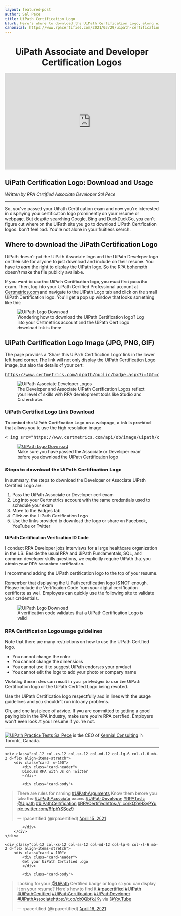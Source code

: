 ```yaml
---
layout: featured-post
author: Sal Pece
title: UiPath Certification Logo
blurb: Here's where to download the UiPath Certification Logo, along with the rules for usage and advice on how and when to include the UiPath Logo in your resume.   
canonical: https://www.rpacertified.com/2021/03/29/uipath-certification-logo.html
---
```

<h1 style="text-align: center"> UiPath Associate and Developer Certification Logos</h1>

<div class="embed-responsive embed-responsive-16by9">
<iframe src="https://www.youtube.com/embed/g_ogfSnKxQ0" allow="accelerometer; autoplay; clipboard-write; encrypted-media; gyroscope; picture-in-picture" allowfullscreen="" width="560" height="315" frameborder="0"></iframe>
</div>

## UiPath Certification Logo: Download and Usage
_Written by RPA Certified Associate Developer Sal Pece_
<hr/>


So, you've passed your UiPath Certification exam and now you're interested in displaying your certification logo prominently on your resume or webpage. But despite searching Google, Bing and DuckDuckGo, you can't figure out where on the UiPath site you go to download UiPath Certification logos. Don't feel bad. You're not alone in your fruitless search.

## Where to download the UiPath Certification Logo

UiPath doesn't put the UiPath Associate logo and the UiPath Developer logo on their site for anyone to just download and include on their resume. You have to _earn_ the right to display the UiPath logo. So the RPA bohemoth doesn't make the file publicly available.

If you want to use the UiPath Certification logo, you must first pass the exam. Then, log into your UiPath Certified Professional account at <a href="https://www.certmetrics.com/uipath/candidate/badge_list.aspx">Certmetrics.com</a> and navigate to the UiPath Logo tab and click on the small UiPath Certification logo. You'll get a pop up window that looks something like this:

<figure class="figure">
  <img src="https://www.rpacertified.com/assets/uipath-certification-logo-download.gif" alt="UiPath Logo Download" class="img-fluid mx-auto d-block img-thumbnail rounded ">
  <figcaption class="figure-caption">Wondering how to download the UiPath Certification logo? Log into your Certmetrics account and the UiPath Cert Logo download link is there.</figcaption>
</figure>

## UiPath Certification Logo Image (JPG, PNG, GIF)

The page provides a 'Share this UiPath Certification Logo' link in the lower left hand corner. The link will not only display the UiPath Certification Logo image, but also the details of your cert:

<pre>
<a href="https://www.certmetrics.com/uipath/public/badge.aspx?i=1&t=c&d=2020-09-05&ci=UIP00133983">https://www.certmetrics.com/uipath/public/badge.aspx?i=1&t=c&d=2020-09-05&ci=UIP00133983</a>
</pre>

<figure class="figure">
  <img src="https://www.rpacertified.com/assets/uipath-associate-developer-certification-roadmap.jpg" alt="UiPath Associate Developer Logos" class="img-fluid mx-auto d-block img-thumbnail rounded ">
  <figcaption class="figure-caption">The Developer and Associate UiPath Certification Logos reflect your level of skills with RPA development tools like Studio and Orchestrator.</figcaption>
</figure>

### UiPath Certified Logo Link Download

To embed the UiPath Certification Logo on a webpage, a link is provided that allows you to use the high resolution image 

<pre>
&lt; img src="https://www.certmetrics.com/api/ob/image/uipath/c/1/1.png" &gt;
</pre>

<figure class="figure">
  <a href="https://www.certmetrics.com/uipath/public/badge.aspx?i=1&t=c&d=2020-09-05&ci=UIP00133983">
  <img src="https://www.rpacertified.com/assets/uipath-certified-logo.png" alt="UiPath Logo Download" class="img-fluid mx-auto d-block img-thumbnail rounded ">
  </a>
  <figcaption class="figure-caption">Make sure you have passed the Associate or Developer exam before you download the UiPath Certification logo</figcaption>
</figure>

### Steps to download the UiPath Certification Logo

In summary, the steps to download the Developer or Associate UiPath Certified Logo are:

1. Pass the UiPath Associate or Developer cert exam
2. Log into your Certmetrics account with the same credentials used to schedule your exam
3. Move to the Badges tab
4. Click on the UiPath Certification Logo
5. Use the links provided to download the logo or share on Facebook, YouTube or Twitter

#### UiPath Certification Verification ID Code

I conduct RPA Developer jobs interviews for a large healthcare organization in the US. Beside the usual RPA and UiPath Fundamentals, SQL, and common developer skills questions, we explicitly require UiPath that you obtain your RPA Associate certification. 

I recommend adding the UiPath certification logo to the top of your resume.

Remember that displaying the UiPath certification logo IS NOT enough. Please include the Verification Code from your digital certification certificate as well.  Employers can quickly use the following site to validate your credentials.

<figure class="figure">
  <img src="https://www.rpacertified.com/assets/uipath-cert-verification-code.gif" alt="UiPath Logo Download" class="img-fluid mx-auto d-block img-thumbnail rounded ">
  <figcaption class="figure-caption">A verification code validates that a UiPath Certification Logo is valid</figcaption>
</figure>


### RPA Certification Logo usage guidelines

Note that there are many restrictions on how to use the UiPath Certified logo.

* You cannot change the color
* You cannot change the dimensions
* You cannot use it to suggest UiPath endorses your product
* You cannot edit the logo to add your photo or company name

Violating these rules can result in your privledges to use the UiPath Certification logo or the UiPath Certified Logo being revoked.

Use the UiPath Certification logo respectfully and in lines with the usage guidelines and you shouldn't run into any problems.

Oh, and one last piece of advice. If you are committed to getting a good paying job in the RPA industry, make sure you’re RPA certified. Employers won't even look at your resume if you're not.

<hr/>
<div class="row">
<a href="https://www.rpacertified.com/study-guide-uipath.html">
<img src="https://www.rpacertified.com/assets/sal-pece.jpg" class="rounded img-thumbnail" alt="UiPath Practice Tests">
</a>
<a href="https://www.linkedin.com/in/karan-adapala/">Sal Pece</a> is the CEO of <a href="https://xennialconsulting.com/">Xennial Consulting</a> in Toronto, Canada.
</div>
<hr/>

<div class="row">
	
    <div class="col-12 col-xs-12 col-sm-12 col-md-12 col-lg-6 col-xl-6 mb-2 d-flex align-items-stretch">
        <div class="card  w-100">
            <div class="card-header">
            Discuss RPA with Us on Twitter
            </div>

            <div class="card-body">
<!-- **************************** -->       


<blockquote class="twitter-tweet"><p lang="en" dir="ltr">There are rules for naming <a href="https://twitter.com/hashtag/UiPathArguments?src=hash&amp;ref_src=twsrc%5Etfw">#UiPathArguments</a> Know them before you take the <a href="https://twitter.com/hashtag/UiPathAssociate?src=hash&amp;ref_src=twsrc%5Etfw">#UiPathAssociate</a> exams.<a href="https://twitter.com/hashtag/UiPathDeveloper?src=hash&amp;ref_src=twsrc%5Etfw">#UiPathDeveloper</a> <a href="https://twitter.com/hashtag/RPATools?src=hash&amp;ref_src=twsrc%5Etfw">#RPATools</a> <a href="https://twitter.com/UiPath?ref_src=twsrc%5Etfw">@Uipath</a> <a href="https://twitter.com/hashtag/UiPathCertification?src=hash&amp;ref_src=twsrc%5Etfw">#UiPathCertification</a> <a href="https://twitter.com/hashtag/RPACertified?src=hash&amp;ref_src=twsrc%5Etfw">#RPACertified</a><a href="https://t.co/kQ2eH3yPYu">https://t.co/kQ2eH3yPYu</a> <a href="https://t.co/6fpbYSSoz9">pic.twitter.com/6fpbYSSoz9</a></p>&mdash; rpacertified (@rpacertified) <a href="https://twitter.com/rpacertified/status/1382702509962240008?ref_src=twsrc%5Etfw">April 15, 2021</a></blockquote> <script async src="https://platform.twitter.com/widgets.js" charset="utf-8"></script> 



<!-- **************************** -->   
            
            
            </div>
        </div>
    </div>
	
	<div class="col-12 col-xs-12 col-sm-12 col-md-12 col-lg-6 col-xl-6 mb-2 d-flex align-items-stretch">
        <div class="card w-100">
            <div class="card-header">
            Get your UiPath Certified Logo
            </div>

            <div class="card-body">
<blockquote class="twitter-tweet"><p lang="en" dir="ltr">Looking for your <a href="https://twitter.com/UiPath?ref_src=twsrc%5Etfw">@UiPath</a> Certified badge or logo so you can display it on your resume? Here&#39;s how to find it.<a href="https://twitter.com/hashtag/rpacertified?src=hash&amp;ref_src=twsrc%5Etfw">#rpacertified</a> <a href="https://twitter.com/hashtag/UiPath?src=hash&amp;ref_src=twsrc%5Etfw">#UiPath</a> <a href="https://twitter.com/hashtag/UiPathCertified?src=hash&amp;ref_src=twsrc%5Etfw">#UiPathCertified</a> <a href="https://twitter.com/hashtag/UiPathCertification?src=hash&amp;ref_src=twsrc%5Etfw">#UiPathCertification</a> <a href="https://twitter.com/hashtag/UiPathDeveloper?src=hash&amp;ref_src=twsrc%5Etfw">#UiPathDeveloper</a> <a href="https://twitter.com/hashtag/UiPathAssociate?src=hash&amp;ref_src=twsrc%5Etfw">#UiPathAssociate</a><a href="https://t.co/ck0QbfkJKv">https://t.co/ck0QbfkJKv</a> via <a href="https://twitter.com/YouTube?ref_src=twsrc%5Etfw">@YouTube</a></p>&mdash; rpacertified (@rpacertified) <a href="https://twitter.com/rpacertified/status/1383047444041244690?ref_src=twsrc%5Etfw">April 16, 2021</a></blockquote> <script async src="https://platform.twitter.com/widgets.js" charset="utf-8"></script> 
            </div>
        </div>
    </div>
	
</div>
